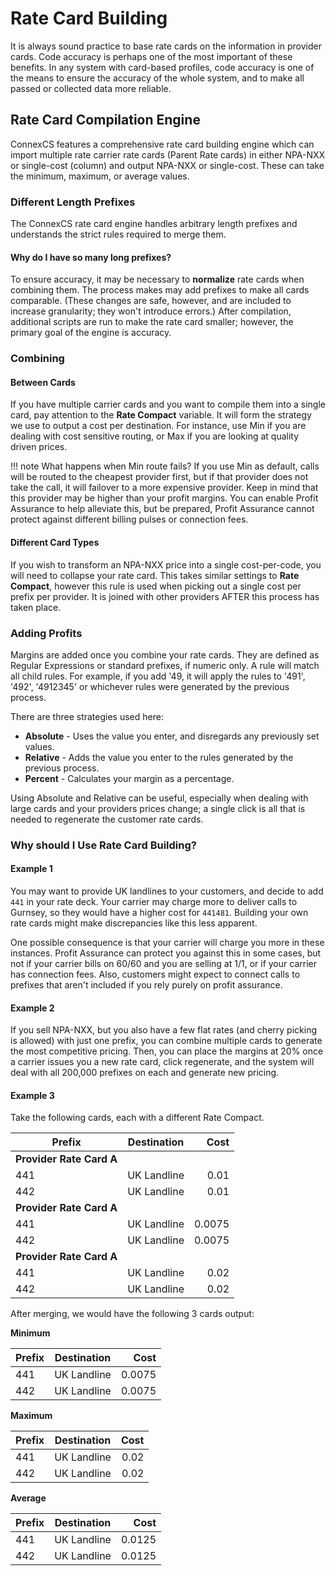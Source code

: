 # Rate Card Building

It is always sound practice to base rate cards on the information in provider cards. Code accuracy is perhaps one of the most important of these benefits. In any system with card-based profiles, code accuracy is one of the means to ensure the accuracy of the whole system, and to make all passed or collected data more reliable.

## Rate Card Compilation Engine

ConnexCS features a comprehensive rate card building engine which can import multiple rate carrier rate cards (Parent Rate cards) in either NPA-NXX or single-cost (column) and output NPA-NXX or single-cost. These can take the minimum, maximum, or average values.

### Different Length Prefixes
The ConnexCS rate card engine handles arbitrary length prefixes and understands the strict rules required to merge them.

#### Why do I have so many long prefixes?
To ensure accuracy, it may be necessary to **normalize** rate cards when combining them. The process makes may add prefixes to make all cards comparable. (These changes are safe, however, and are included to increase granularity; they won't introduce errors.) After compilation, additional scripts are run to make the rate card smaller; however, the primary goal of the engine is accuracy.

### Combining
#### Between Cards
If you have multiple carrier cards and you want to compile them into a single card, pay attention to the **Rate Compact** variable. It will form the strategy we use to output a cost per destination. For instance, use Min if you are dealing with cost sensitive routing, or Max if you are looking at quality driven prices.

!!! note What happens when Min route fails?
    If you use Min as default, calls will be routed to the cheapest provider first, but if that provider does not take the call, it will failover to a more expensive provider.  Keep in mind that this provider may be higher than your profit margins. You can enable Profit Assurance to help alleviate this, but be prepared, Profit Assurance cannot protect against different billing pulses or connection fees.

#### Different Card Types
If you wish to transform an NPA-NXX price into a single cost-per-code, you will need to collapse your rate card. This takes similar settings to **Rate Compact**, however this rule is used when picking out a single cost per prefix per provider. It is joined with other providers AFTER this process has taken place.

### Adding Profits
Margins are added once you combine your rate cards. They are defined as Regular Expressions or standard prefixes, if numeric only. A rule will match all child rules. For example, if you add '49,  it will apply the rules to '491', '492', '4912345' or whichever rules were generated by the previous process.

There are three strategies used here:

* **Absolute** - Uses the value you enter, and disregards any previously set values.
* **Relative** - Adds the value you enter to the rules generated by the previous process.
* **Percent** - Calculates your margin as a percentage.

Using Absolute and Relative can be useful, especially when dealing with large cards and your providers prices change; a single click is all that is needed to regenerate the customer rate cards.

### Why should I Use Rate Card Building?
#### Example 1

You may want to provide UK landlines to your customers, and decide to add `441` in your rate deck. Your carrier may charge more to deliver calls to Gurnsey, so they would have a higher cost for `441481`.  Building your own rate cards might make discrepancies like this less apparent.

One possible consequence is that your carrier will charge you more in these instances. Profit Assurance can protect you against this in some cases, but not if your carrier bills on 60/60 and you are selling at 1/1, or if your carrier has connection fees. Also, customers might expect to connect calls to prefixes that aren't included if you rely purely on profit assurance.

#### Example 2

If you sell NPA-NXX, but you also have a few flat rates (and cherry picking is allowed) with just one prefix, you can combine multiple cards to generate the most competitive pricing. Then, you can place the margins at 20% once a carrier issues you a new rate card, click regenerate, and the system will deal with all 200,000 prefixes on each and generate new pricing.

#### Example 3
Take the following cards, each with a different Rate Compact. 


| Prefix  |     Destination     |  Cost |
|----------|:-------------:|------:|
| **Provider Rate Card A**|   |  |
| 441 |    UK Landline |  0.01 |
| 442 | UK Landline |    0.01 |
| **Provider Rate Card A** |  |     |
| 441 | UK Landline |  0.0075 |
| 442 | UK Landline |   0.0075 |
| **Provider Rate Card A** |  |  |
| 441 |  UK Landline |  0.02|
| 442 |  UK Landline |    0.02 |


After merging, we would have the following 3 cards output:

**Minimum**

| Prefix  |     Destination     |  Cost |
|----------|:-------------:|------:|
| 441 |    UK Landline |  0.0075 |
| 442 | UK Landline |   0.0075 |

**Maximum**

| Prefix  |     Destination     |  Cost |
|----------|:-------------:|------:|
| 441 |    UK Landline |  0.02 |
| 442 | UK Landline |   0.02 |

**Average**

| Prefix  |     Destination     |  Cost |
|----------|:-------------:|------:|
| 441 |    UK Landline |  0.0125 |
| 442 | UK Landline |   0.0125 |
